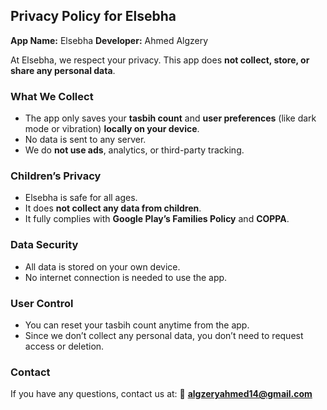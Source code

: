 
## Privacy Policy for Elsebha

**App Name:** Elsebha
**Developer:** Ahmed Algzery

At Elsebha, we respect your privacy. This app does **not collect, store, or share any personal data**.

### What We Collect

* The app only saves your **tasbih count** and **user preferences** (like dark mode or vibration) **locally on your device**.
* No data is sent to any server.
* We do **not use ads**, analytics, or third-party tracking.

### Children’s Privacy

* Elsebha is safe for all ages.
* It does **not collect any data from children**.
* It fully complies with **Google Play’s Families Policy** and **COPPA**.

### Data Security

* All data is stored on your own device.
* No internet connection is needed to use the app.

### User Control

* You can reset your tasbih count anytime from the app.
* Since we don’t collect any personal data, you don’t need to request access or deletion.

### Contact

If you have any questions, contact us at:
📧 **[algzeryahmed14@gmail.com](mailto:algzeryahmed14@gmail.com)**


